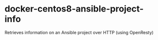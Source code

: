 # docker-centos8-ansible-project-info
Retrieves information on an Ansible project over HTTP (using OpenResty)
